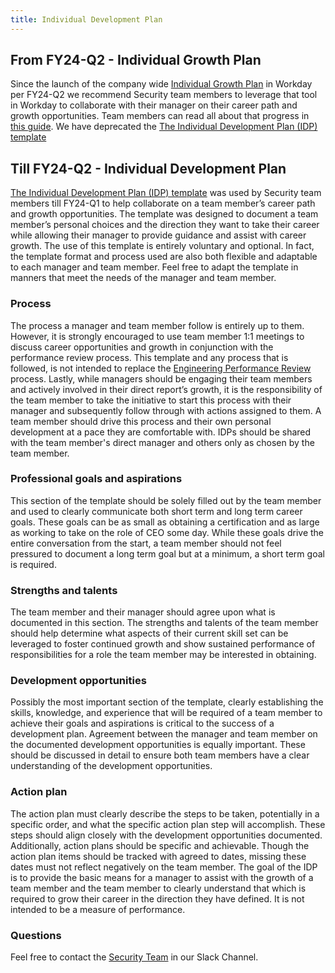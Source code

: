 ```yaml
---
title: Individual Development Plan
---
```


## From FY24-Q2 - Individual Growth Plan

Since the launch of the company wide [Individual Growth Plan](/handbook/people-group/learning-and-development/career-development/igp-guide/) in Workday per FY24-Q2 we recommend Security team members to leverage that tool in Workday to collaborate with their manager on their career path and growth opportunities. Team members can read all about that progress in [this guide](/handbook/people-group/learning-and-development/career-development/igp-guide/). We have deprecated the [The Individual Development Plan (IDP) template](https://docs.google.com/document/d/1Df4ITI_ZBXK51B5MP2nzAXS24O-9lmi5itVUniop8MU/edit?usp=sharing)

## Till FY24-Q2 - Individual Development Plan

[The Individual Development Plan (IDP) template](https://docs.google.com/document/d/1Df4ITI_ZBXK51B5MP2nzAXS24O-9lmi5itVUniop8MU/edit?usp=sharing) was used by Security team members till FY24-Q1 to help collaborate on a team member’s career path and growth opportunities. The template was designed to document a team member’s personal choices and the direction they want to take their career while allowing their manager to provide guidance and assist with career growth. The use of this template is entirely voluntary and optional. In fact, the template format and process used are also both flexible and adaptable to each manager and team member. Feel free to adapt the template in manners that meet the needs of the manager and team member.

### Process

The process a manager and team member follow is entirely up to them. However, it is strongly encouraged to use team member 1:1 meetings to discuss career opportunities and growth in conjunction with the performance review process. This template and any process that is followed, is not intended to replace the [Engineering Performance Review](/handbook/support/workflows/team/performance_review.html) process. Lastly, while managers should be engaging their team members and actively involved in their direct report’s growth, it is the responsibility of the team member to take the initiative to start this process with their manager and subsequently follow through with actions assigned to them. A team member should drive this process and their own personal development at a pace they are comfortable with. IDPs should be shared with the team member's direct manager and others only as chosen by the team member.

### Professional goals and aspirations

This section of the template should be solely filled out by the team member and used to clearly communicate both short term and long term career goals. These goals can be as small as obtaining a certification and as large as working to take on the role of CEO some day. While these goals drive the entire conversation from the start, a team member should not feel pressured to document a long term goal but at a minimum, a short term goal is required.

### Strengths and talents

The team member and their manager should agree upon what is documented in this section. The strengths and talents of the team member should help determine what aspects of their current skill set can be leveraged to foster continued growth and show sustained performance of responsibilities for a role the team member may be interested in obtaining.

### Development opportunities

Possibly the most important section of the template, clearly establishing the skills, knowledge, and experience that will be required of a team member to achieve their goals and aspirations is critical to the success of a development plan. Agreement between the manager and team member on the documented development opportunities is equally important. These should be discussed in detail to ensure both team members have a clear understanding of the development opportunities.

### Action plan

The action plan must clearly describe the steps to be taken, potentially in a specific order, and what the specific action plan step will accomplish. These steps should align closely with the development opportunities documented. Additionally, action plans should be specific and achievable. Though the action plan items should be tracked with agreed to dates, missing these dates must not reflect negatively on the team member. The goal of the IDP is to provide the basic means for a manager to assist with the growth of a team member and the team member to clearly understand that which is required to grow their career in the direction they have defined. It is not intended to be a measure of performance.

### Questions

Feel free to contact the [Security Team](https://gitlab.slack.com/archives/CM74JMLTU) in our Slack Channel.
